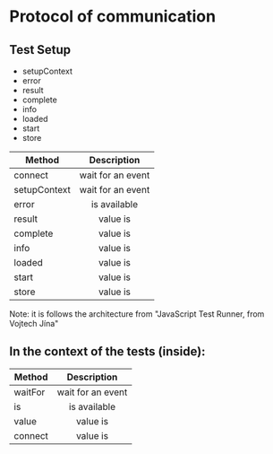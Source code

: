 # Protocol of communication


## Test Setup

- setupContext
- error
- result
- complete
- info
- loaded
- start
- store


| Method                     | Description           |
| -------------------------- |:---------------------:|
| connect                    | wait for an event     |
| setupContext               | wait for an event     |
| error                      | is available          |
| result                     | value is              |
| complete                   | value is              |
| info                       | value is              |
| loaded                     | value is              |
| start                      | value is              |
| store                      | value is              |


Note: it is follows the architecture from "JavaScript Test Runner, from Vojtech Jína"


## In the context of the tests (inside):

| Method            | Description           |
| ----------------- |:---------------------:|
| waitFor           | wait for an event     |
| is                | is available          |
| value             | value is              |
| connect           | value is              |
